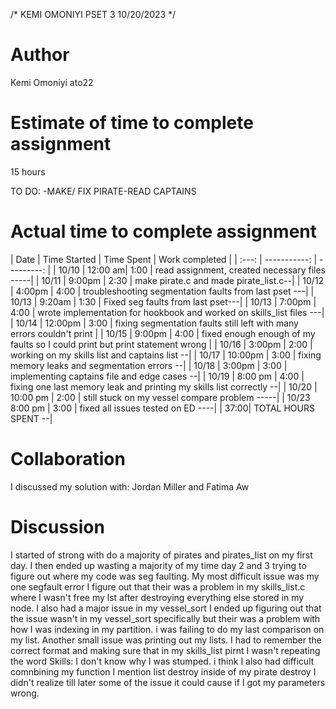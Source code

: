 /* KEMI OMONIYI PSET 3 10/20/2023 */
# Author
Kemi Omoniyi
ato22

# Estimate of time to complete assignment
15 hours

TO DO: 
-MAKE/ FIX PIRATE-READ CAPTAINS 
# Actual time to complete assignment
| Date  | Time Started | Time Spent | Work completed |
| :---: | -----------: | ---------: | 
| 10/10 |      12:00 am|       1:00 | read assignment, created necessary files -----|
| 10/11 |       9:00pm |       2:30 | make pirate.c and made pirate_list.c--|
| 10/12 |       4:00pm |       4:00 | troubleshooting segmentation faults from last pset ---|
| 10/13 |      9:20am  |       1:30 | Fixed seg faults from last pset---|
| 10/13 |      7:00pm  |       4:00 | wrote implementation for hookbook and worked on skills_list files ---|
| 10/14 |     12:00pm  |       3:00 | fixing segmentation faults still left with many errors couldn't print  |
| 10/15 |     9:00pm   |       4:00 | fixed enough enough of my faults so I could print but print statement wrong |
| 10/16 |     3:00pm   |       2:00 | working on my skills list and captains list --|
| 10/17 |     10:00pm  |       3:00 | fixing memory leaks and segmentation errors --|
| 10/18 |     3:00pm   |       3:00 | implementing captains file and edge cases --|
| 10/19 |     8:00 pm  |       4:00 | fixing one last memory leak and printing my skills list correctly --|
| 10/20 |     10:00 pm |       2:00 | still stuck on my vessel compare problem -----|
| 10/23       8:00 pm  |       3:00 | fixed all issues tested on ED ----|
                       |       37:00| TOTAL HOURS SPENT --|


# Collaboration
I discussed my solution with: Jordan Miller and Fatima Aw
# Discussion
I started of strong with do a majority of pirates and pirates_list on my first day. I then ended up wasting a majority of my time day 2 and 3 trying to figure out where my code was seg faulting. My most difficult issue was my one segfault error I figure out that their was a problem in my skills_list.c where I wasn't free my lst after destroying everything else stored in my node. I also had a major issue in my vessel_sort I ended up figuring out that the issue wasn't in my vessel_sort specifically but their was a problem with how I was indexing in my partition. i was failing to do my last comparison on my list. Another small issue was printing out my lists. I had to remember the correct format and making sure that in my skills_list pirnt I wasn't repeating the word Skills: I don't know why I was stumped. i think I also had difficult comnbining my function I mention list destroy inside of my pirate destroy I didn't realize till later some of the issue it could cause if I got my parameters wrong. 
